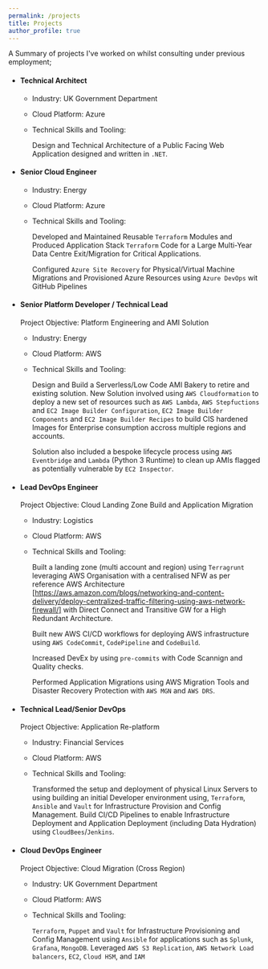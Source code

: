 ```yaml
---
permalink: /projects
title: Projects
author_profile: true
---
```


A Summary of projects I've worked on whilst consulting under previous employment;

- #### Technical Architect

  - Industry: UK Government Department
  - Cloud Platform: Azure
  - Technical Skills and Tooling:

    Design and Technical Architecture of a Public Facing Web Application designed and written in `.NET`.

- #### Senior Cloud Engineer

  - Industry: Energy
  - Cloud Platform: Azure
  - Technical Skills and Tooling:

    Developed and Maintained Reusable `Terraform` Modules and Produced Application Stack `Terraform` Code for a Large Multi-Year Data Centre Exit/Migration for Critical Applications.

    Configured `Azure Site Recovery` for Physical/Virtual Machine Migrations and Provisioned Azure Resources using `Azure DevOps` wit GitHub Pipelines

- #### Senior Platform Developer / Technical Lead

  Project Objective: Platform Engineering and AMI Solution

  - Industry: Energy
  - Cloud Platform: AWS
  - Technical Skills and Tooling:

    Design and Build a Serverless/Low Code AMI Bakery to retire and existing solution. New Solution involved using `AWS Cloudformation` to deploy a new set of resources such as `AWS Lambda`, `AWS Stepfuctions` and `EC2 Image Builder Configuration`, `EC2 Image Builder Components` and `EC2 Image Builder Recipes` to build CIS hardened Images for Enterprise consumption accross multiple regions and accounts.

    Solution also included a bespoke lifecycle process using `AWS Eventbridge` and `Lambda` (Python 3 Runtime) to clean up AMIs flagged as potentially vulnerable by `EC2 Inspector`.

- #### Lead DevOps Engineer

  Project Objective: Cloud Landing Zone Build and Application Migration

  - Industry: Logistics
  - Cloud Platform: AWS
  - Technical Skills and Tooling:

    Built a landing zone (multi account and region) using `Terragrunt` leveraging AWS Organisation with a centralised NFW as per reference AWS Architecture [https://aws.amazon.com/blogs/networking-and-content-delivery/deploy-centralized-traffic-filtering-using-aws-network-firewall/] with Direct Connect and Transitive GW for a High Redundant Architecture.

    Built new AWS CI/CD workflows for deploying AWS infrastructure using `AWS CodeCommit`, `CodePipeline` and `CodeBuild`.

    Increased DevEx by using `pre-commits` with Code Scannign and Quality checks.

    Performed Application Migrations using AWS Migration Tools and Disaster Recovery Protection with `AWS MGN` and `AWS DRS`.

- #### Technical Lead/Senior DevOps

  Project Objective: Application Re-platform

  - Industry: Financial Services
  - Cloud Platform: AWS
  - Technical Skills and Tooling:

    Transformed the setup and deployment of physical Linux Servers to using building an initial Developer environment using, `Terraform`, `Ansible` and `Vault` for Infrastructure Provision and Config Management. Build CI/CD Pipelines to enable Infrastructure Deployment and Application Deployment (including Data Hydration) using `CloudBees`/`Jenkins`.

- #### Cloud DevOps Engineer

  Project Objective: Cloud Migration (Cross Region)

  - Industry: UK Government Department
  - Cloud Platform: AWS
  - Technical Skills and Tooling:

    `Terraform`, `Puppet` and `Vault` for Infrastructure Provisioning and Config Management using `Ansible` for applications such as `Splunk`, `Grafana`, `MongoDB`. Leveraged `AWS S3 Replication`, `AWS Network Load balancers`, `EC2`, `Cloud HSM`, and `IAM`
